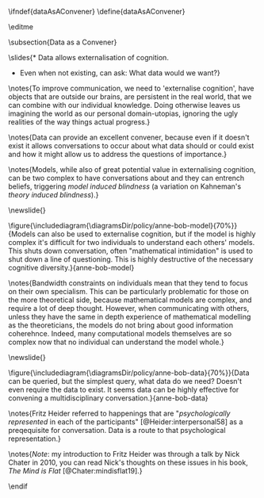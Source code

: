 \ifndef{dataAsAConvener}
\define{dataAsAConvener}

\editme

\subsection{Data as a Convener}

\slides{* Data allows externalisation of cognition.
* Even when not existing, can ask: What data would we want?}

\notes{To improve communication, we need to 'externalise cognition',
have objects that are outside our brains, are persistent in the real
world, that we can combine with our individual knowledge. Doing
otherwise leaves us imagining the world as our personal
domain-utopias, ignoring the ugly realities of the way things actual
progress.}

\notes{Data can provide an excellent convener, because even if it
doesn't exist it allows conversations to occur about what data should
or could exist and how it might allow us to address the questions of
importance.}

\notes{Models, while also of great potential value in externalising
cognition, can be two complex to have conversations about and they can
entrench beliefs, triggering *model induced blindness* (a variation on
Kahneman's *theory induced blindness*).}

\newslide{}

\figure{\includediagram{\diagramsDir/policy/anne-bob-model}{70%}}{Models
can also be used to externalise cognition, but if the model is highly
complex it's difficult for two individuals to understand each others'
models. This shuts down conversation, often "mathematical
intimidation" is used to shut down a line of questioning. This is
highly destructive of the necessary cognitive
diversity.}{anne-bob-model}

\notes{Bandwidth constraints on individuals mean that they tend to
focus on their own specialism. This can be particularly problematic
for those on the more theoretical side, because mathematical models
are complex, and require a lot of deep thought. However, when
communicating with others, unless they have the same in depth
experience of mathematical modelling as the theoreticians, the models
do not bring about good information coherehnce. Indeed, many
computational models themselves are so complex now that no individual
can understand the model whole.}

\newslide{}

\figure{\includediagram{\diagramsDir/policy/anne-bob-data}{70%}}{Data
can be queried, but the simplest query, what data do we need? Doesn't
even require the data to exist. It seems data can be highly effective
for convening a multidisciplinary conversation.}{anne-bob-data}


\notes{Fritz Heider referred to happenings that are "*psychologically
represented* in each of the participants" [@Heider:interpersonal58] as
a preqequisite for conversation. Data is a route to that psychological
representation.}

\notes{*Note*: my introduction to Fritz Heider was through a talk by
Nick Chater in 2010, you can read Nick's thoughts on these
issues in his book, *The Mind is Flat* [@Chater:mindisflat19].}

\endif
